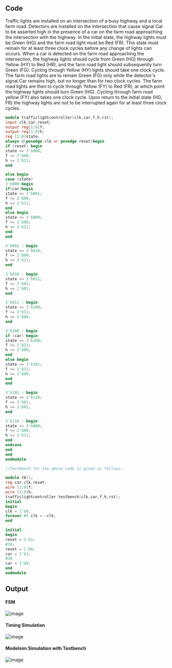 ## Code
Traffic lights are installed on an intersection of a busy highway and a local farm road. Detectors are
installed on the intersection that cause signal Car to be asserted high in the presence of a car on the
farm road approaching the intersection with the highway. In the initial state, the highway lights must
be Green (HG) and the farm road light must be Red (FR). This state must remain for at least three clock
cycles before any change of lights can occurs. When a car is detected on the farm road approaching the
intersection, the highway lights should cycle from Green (HG) through Yellow (HY) to Red (HR), and the
farm road light should subsequently turn Green (FG). Cycling through Yellow (HY) lights should take one
clock cycle. The farm road lights are to remain Green (FG) only while the detector's signal Car remains
high, but no longer than for two clock cycles. The farm road lights are then to cycle through Yellow (FY)
to Red (FR), at which point the highway lights should turn Green (HG). Cycling through farm road yellow (FY)
also takes one clock cycle. Upon return to the initial state (HG, FR) the highway lights are not to be
interrupted again for at least three clock cycles.
``` Verilog
module trafficlightcontroller(clk,car,f,h,rst);
input clk,car,reset;
output reg[1:0]f;
output reg[1:0]h;
reg [2:0]state;
always @(posedge clk or posedge reset)begin
if (reset) begin
state <= 3'b000;
f <= 2'b00;
h <= 2'b11;
end

else begin
case (state)
3'b000:begin
if(car)begin
state <= 3'b001;
f <= 2'b00;
h <= 2'b11;
end
else begin 
state <= 3'b000;
f <= 2'b00;
h <= 2'b11;
end
end

3'b001 : begin
state <= 3'b010;
f <= 2'b00;
h <= 2'b11;
end

3'b010 : begin
state <= 3'b011;
f <= 2'b01;
h <= 2'b01;
end

3'b011 : begin
state <= 3'b100;
f <= 2'b11;
h <= 2'b00;
end

3'b100 : begin
if (car) begin
state <= 3'b100;
f <= 2'b11;
h <= 2'b00;
end
else begin
state <= 3'b101;
f <= 2'b11;
h <= 2'b00;
end
end

3'b101 : begin
state <= 3'b110;
f <= 2'b01;
h <= 2'b01;
end

3'b110 : begin
state <= 3'b000;
f <= 2'b00;
h <= 2'b11;
end
endcase
end
end
endmodule

//Testbench for the above code is given as follows:-

module tb();
reg car,clk,reset;
wire [1:0]f;
wire [1:0]h;
trafficlightcontroller testbench(clk,car,f,h,rst);
initial 
begin
clk = 1'b0;
forever #5 clk = ~clk;
end

initial
begin
reset = 1'b1;
#10;
reset = 1'b0;
car = 1'b1;
#10
car = 1'b0;
end
endmodule
```

## Output
#### FSM
![image](https://github.com/userofmeet27/Verilog/assets/154442221/22b2108f-5988-4305-8e4f-af9d69c8a4df)
#### Timing Simulation
![image](https://github.com/userofmeet27/Verilog/assets/154442221/82d0fb28-7bad-4fa8-ac6e-16a274855862)
#### Modelsim Simulation with Testbench
![image](https://github.com/userofmeet27/Verilog/assets/154442221/025f1dc2-f196-4e2c-a026-84cff0b5b14b)
